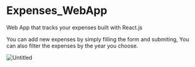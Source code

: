 # Expenses_WebApp
Web App that tracks your expenses built with React.js 

You can add new expenses by simply filling the form and submiting, You can also filter the expenses by the year you choose.

![Untitled](https://user-images.githubusercontent.com/78149229/116742618-45a38b80-aa00-11eb-8967-897dff87cb7c.png)
